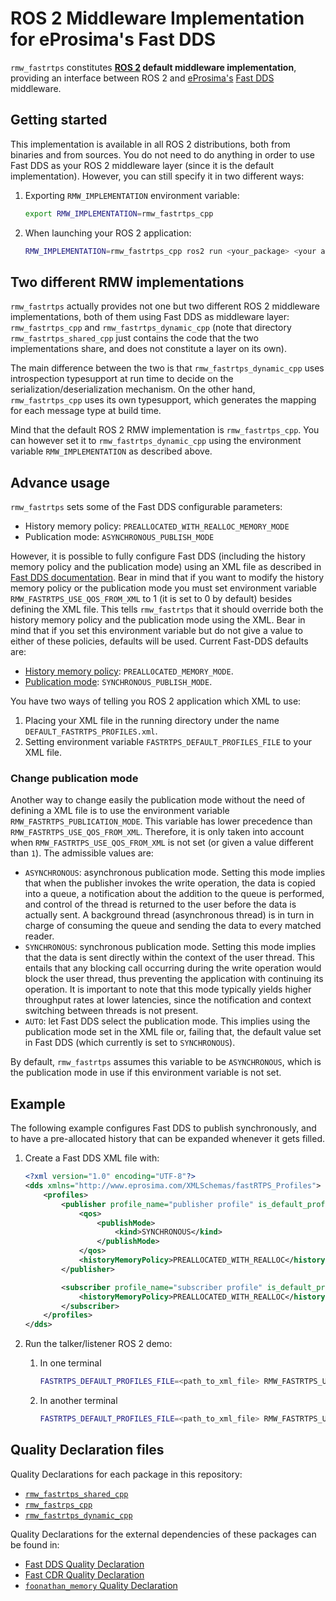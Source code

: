 # ROS 2 Middleware Implementation for eProsima's Fast DDS

`rmw_fastrtps` constitutes __[ROS 2](https://index.ros.org/doc/ros2/) default middleware implementation__, providing an interface between ROS 2 and [eProsima's](https://www.eprosima.com/index.php) [Fast DDS](https://github.com/eProsima/Fast-DDS) middleware.

## Getting started
This implementation is available in all ROS 2 distributions, both from binaries and from sources.
You do not need to do anything in order to use Fast DDS as your ROS 2 middleware layer (since it is the default implementation).
However, you can still specify it in two different ways:

1. Exporting `RMW_IMPLEMENTATION` environment variable:
    ```bash
    export RMW_IMPLEMENTATION=rmw_fastrtps_cpp
    ```
1. When launching your ROS 2 application:
    ```bash
    RMW_IMPLEMENTATION=rmw_fastrtps_cpp ros2 run <your_package> <your application>
    ```

## Two different RMW implementations

`rmw_fastrtps` actually provides not one but two different ROS 2 middleware implementations, both of them using Fast DDS as middleware layer: `rmw_fastrtps_cpp` and `rmw_fastrtps_dynamic_cpp` (note that directory `rmw_fastrtps_shared_cpp` just contains the code that the two implementations share, and does not constitute a layer on its own).

The main difference between the two is that `rmw_fastrtps_dynamic_cpp` uses introspection typesupport at run time to decide on the serialization/deserialization mechanism.
On the other hand, `rmw_fastrtps_cpp` uses its own typesupport, which generates the mapping for each message type at build time.

Mind that the default ROS 2 RMW implementation is `rmw_fastrtps_cpp`.
You can however set it to `rmw_fastrtps_dynamic_cpp` using the environment variable `RMW_IMPLEMENTATION` as described above.

## Advance usage

`rmw_fastrtps` sets some of the Fast DDS configurable parameters:
* History memory policy: `PREALLOCATED_WITH_REALLOC_MEMORY_MODE`
* Publication mode: `ASYNCHRONOUS_PUBLISH_MODE`

However, it is possible to fully configure Fast DDS (including the history memory policy and the publication mode) using an XML file as described in [Fast DDS documentation](https://fast-dds.docs.eprosima.com/en/latest/fastdds/xml_configuration/xml_configuration.html).
Bear in mind that if you want to modify the history memory policy or the publication mode you must set environment variable `RMW_FASTRTPS_USE_QOS_FROM_XML` to 1 (it is set to 0 by default) besides defining the XML file.
This tells `rmw_fastrtps` that it should override both the history memory policy and the publication mode using the XML.
Bear in mind that if you set this environment variable but do not give a value to either of these policies, defaults will be used.
Current Fast-DDS defaults are:
* [History memory policy](https://fast-dds.docs.eprosima.com/en/latest/fastdds/dds_layer/core/policy/eprosimaExtensions.html#rtpsendpointqos): `PREALLOCATED_MEMORY_MODE`.
* [Publication mode](https://fast-dds.docs.eprosima.com/en/latest/fastdds/dds_layer/core/policy/eprosimaExtensions.html#publishmodeqospolicy): `SYNCHRONOUS_PUBLISH_MODE`.

You have two ways of telling you ROS 2 application which XML to use:
1. Placing your XML file in the running directory under the name `DEFAULT_FASTRTPS_PROFILES.xml`.
2. Setting environment variable `FASTRTPS_DEFAULT_PROFILES_FILE` to your XML file.

### Change publication mode

Another way to change easily the publication mode without the need of defining a XML file is to use the environment variable `RMW_FASTRTPS_PUBLICATION_MODE`.
This variable has lower precedence than `RMW_FASTRTPS_USE_QOS_FROM_XML`.
Therefore, it is only taken into account when `RMW_FASTRTPS_USE_QOS_FROM_XML` is not set (or given a value different than `1`).
The admissible values are:
* `ASYNCHRONOUS`: asynchronous publication mode.
Setting this mode implies that when the publisher invokes the write operation, the data is copied into a queue, a notification about the addition to the queue is performed, and control of the thread is returned to the user before the data is actually sent.
A background thread (asynchronous thread) is in turn in charge of consuming the queue and sending the data to every matched reader.
* `SYNCHRONOUS`: synchronous publication mode.
Setting this mode implies that the data is sent directly within the context of the user thread.
This entails that any blocking call occurring during the write operation would block the user thread, thus preventing the application with continuing its operation.
It is important to note that this mode typically yields higher throughput rates at lower latencies, since the notification and context switching between threads is not present.
* `AUTO`: let Fast DDS select the publication mode. This implies using the publication mode set in the XML file or, failing that, the default value set in Fast DDS (which currently is set to `SYNCHRONOUS`).

By default, `rmw_fastrtps` assumes this variable to be `ASYNCHRONOUS`, which is the publication mode in use if this environment variable is not set.

## Example

The following example configures Fast DDS to publish synchronously, and to have a pre-allocated history that can be expanded whenever it gets filled.

1. Create a Fast DDS XML file with:

    ```XML
    <?xml version="1.0" encoding="UTF-8"?>
    <dds xmlns="http://www.eprosima.com/XMLSchemas/fastRTPS_Profiles">
        <profiles>
            <publisher profile_name="publisher profile" is_default_profile="true">
                <qos>
                    <publishMode>
                        <kind>SYNCHRONOUS</kind>
                    </publishMode>
                </qos>
                <historyMemoryPolicy>PREALLOCATED_WITH_REALLOC</historyMemoryPolicy>
            </publisher>

            <subscriber profile_name="subscriber profile" is_default_profile="true">
                <historyMemoryPolicy>PREALLOCATED_WITH_REALLOC</historyMemoryPolicy>
            </subscriber>
        </profiles>
    </dds>
    ```

1. Run the talker/listener ROS 2 demo:
    1. In one terminal

        ```bash
        FASTRTPS_DEFAULT_PROFILES_FILE=<path_to_xml_file> RMW_FASTRTPS_USE_QOS_FROM_XML=1 RMW_IMPLEMENTATION=rmw_fastrtps_cpp ros2 run demo_nodes_cpp talker
        ```

    1. In another terminal

        ```bash
        FASTRTPS_DEFAULT_PROFILES_FILE=<path_to_xml_file> RMW_FASTRTPS_USE_QOS_FROM_XML=1 RMW_IMPLEMENTATION=rmw_fastrtps_cpp ros2 run demo_nodes_cpp listener
        ```

## Quality Declaration files

Quality Declarations for each package in this repository:

* [`rmw_fastrtps_shared_cpp`](rmw_fastrtps_shared_cpp/QUALITY_DECLARATION.md)
* [`rmw_fastrps_cpp`](rmw_fastrtps_cpp/QUALITY_DECLARATION.md)
* [`rmw_fastrtps_dynamic_cpp`](rmw_fastrtps_dynamic_cpp/QUALITY_DECLARATION.md)

Quality Declarations for the external dependencies of these packages can be found in:

* [Fast DDS Quality Declaration](https://github.com/eProsima/Fast-DDS/blob/master/QUALITY.md)
* [Fast CDR Quality Declaration](https://github.com/eProsima/Fast-CDR/blob/master/QUALITY.md)
* [`foonathan_memory` Quality Declaration](https://github.com/eProsima/Fast-DDS/blob/master/Quality_Declaration_foonathan_memory.md)  
